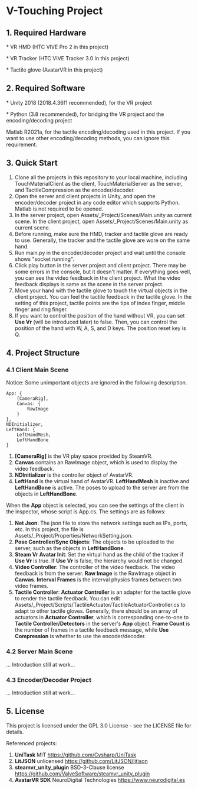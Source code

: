 # V-Touching Project

## 1. Required Hardware
\* VR HMD (HTC VIVE Pro 2 in this project)

\* VR Tracker (HTC VIVE Tracker 3.0 in this project)

\* Tactile glove (AvatarVR in this project)

## 2. Required Software
\* Unity 2018 (2018.4.36f1 recommended), for the VR project

\* Python (3.8 recommended), for bridging the VR project and the encoding/decoding project

Matlab R2021a, for the tactile encoding/decoding used in this project. If you want to use other encoding/decoding methods, you can ignore this requirement.

## 3. Quick Start
1. Clone all the projects in this repository to your local machine, including TouchMaterialClient as the client, TouchMaterialServer as the server, and TactileCompression as the encoder/decoder.
2. Open the server and client projects in Unity, and open the encoder/decoder project in any code editor which supports Python. Matlab is not required to be opened.
3. In the server project, open Assets/_Project/Scenes/Main.unity as current scene. In the client project, open Assets/_Project/Scenes/Main.unity as current scene.
4. Before running, make sure the HMD, tracker and tactile glove are ready to use. Generally, the tracker and the tactile glove are wore on the same hand.
5. Run main.py in the encoder/decoder project and wait until the console shows "socket running".
6. Click play button in the server project and client project. There may be some errors in the console, but it doesn't matter. If everything goes well, you can see the video feedback in the client project. What the video feedback displays is same as the scene in the server project.
7. Move your hand with the tactile glove to touch the virtual objects in the client project. You can feel the tactile feedback in the tactile glove. In the setting of this project, tactile points are the tips of index finger, middle finger and ring finger.
8. If you want to control the position of the hand without VR, you can set **Use Vr** (will be introduced later) to false. Then, you can control the position of the hand with W, A, S, and D keys. The position reset key is Q.

## 4. Project Structure
### 4.1 Client Main Scene
Notice: Some unimportant objects are ignored in the following description.

    App: {
        [CameraRig],
        Canvas: {
            RawImage
        }
    },
    NDInitializer,
    LeftHand: {
        LeftHandMesh,
        LeftHandBone
    }

1. **[CameraRig]** is the VR play space provided by SteamVR.
2. **Canvas** contains an RawImage object, which is used to display the video feedback.
3. **NDInitializer** is the controller object of AvatarVR.
4. **LeftHand** is the virtual hand of AvatarVR. **LeftHandMesh** is inactive and **LeftHandBone** is active. The poses to upload to the server are from the objects in **LeftHandBone**.

When the **App** object is selected, you can see the settings of the client in the inspector, whose script is App.cs. The settings are as follows:

1. **Net Json**: The json file to store the network settings such as IPs, ports, etc. In this project, the file is Assets/_Project/Properties/NetworkSetting.json.
2. **Pose Controller/Sync Objects**: The objects to be uploaded to the server, such as the objects in **LeftHandBone**.
3. **Steam Vr Avatar Init**: Set the virtual hand as the child of the tracker if **Use Vr** is true. If **Use Vr** is false, the hierarchy would not be changed.
4. **Video Controller**: The controller of the video feedback. The video feedback is from the server. **Raw Image** is the RawImage object in **Canvas**. **Interval Frames** is the interval physics frames between two video frames.
5. **Tactile Controller**: **Actuator Controller** is an adapter for the tactile glove to render the tactile feedback. You can edit Assets/_Project/Scripts/TactileActuator/TactileActuatorController.cs to adapt to other tactile gloves. Generally, there should be an array of actuators in **Actuator Controller**, which is corresponding one-to-one to **Tactile Controller/Detectors** in the server's **App** object. **Frame Count** is the number of frames in a tactile feedback message, while **Use Compression** is whether to use the encoder/decoder.

### 4.2 Server Main Scene
... Introduction still at work...

### 4.3 Encoder/Decoder Project
... Introduction still at work...

## 5. License
This project is licensed under the GPL 3.0 License - see the LICENSE file for details.

Referenced projects:

1. **UniTask** MIT https://github.com/Cysharp/UniTask
2. **LitJSON** unlicensed https://github.com/LitJSON/litjson
3. **steamvr_unity_plugin** BSD-3-Clause license https://github.com/ValveSoftware/steamvr_unity_plugin
4. **AvatarVR SDK** NeuroDigital Technologies https://www.neurodigital.es